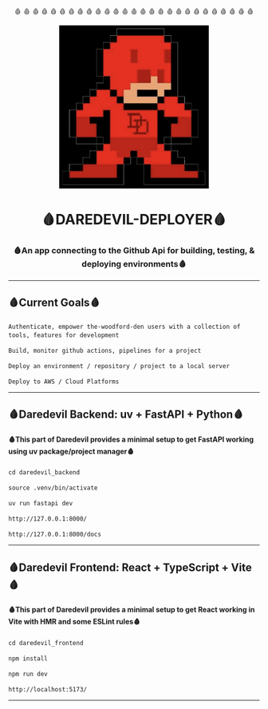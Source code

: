 <div display="flex">
  <p align="center" flex="1">🩸 🩸 🩸 🩸 🩸 🩸 🩸 🩸 🩸 🩸 🩸 🩸 🩸 🩸 🩸 🩸 🩸 🩸 🩸 🩸 🩸 🩸 🩸 🩸 🩸 🩸 🩸 </p>
</div>
<p align="center" flex="1">
  <a href="https://github.com/the-woodford-den/daredevil-deployer">
    <img src="https://raw.githubusercontent.com/the-woodford-den/daredevil-deployer/main/daredevil_frontend/src/assets/ddevil-pixel.png?raw=true" alt="Pixel Daredevil" width="300" />
  </a>
</p>

<h1 align="center">🩸DAREDEVIL-DEPLOYER🩸</h1>
<h3 align="center">🩸An app connecting to the Github Api for building, testing, & deploying environments🩸</h3>

---

<h2 align="left">🩸Current Goals🩸</h2>

<p><code>Authenticate, empower the-woodford-den users with a collection of tools, features for development</code></p>
<p><code>Build, monitor github actions, pipelines for a project</code></p>
<p><code>Deploy an environment / repository / project to a local server</code></p>
<p><code>Deploy to AWS / Cloud Platforms</code></p>


---

<h2 align="left">🩸Daredevil Backend: uv + FastAPI + Python🩸</h2>
<h4 align="left">🩸This part of Daredevil provides a minimal setup to get FastAPI working using uv package/project manager🩸</h4>

<p><code>cd daredevil_backend</code></p>
<p><code>source .venv/bin/activate</code></p>
<p><code>uv run fastapi dev</code></p>

<p><code>http://127.0.0.1:8000/</code></p>
<p><code>http://127.0.0.1:8000/docs</code></p>

---

<h2 align="left">🩸Daredevil Frontend: React + TypeScript + Vite🩸</h2>
<h4 align="left">🩸This part of Daredevil provides a minimal setup to get React working in Vite with HMR and some ESLint rules🩸</h4>

<p><code>cd daredevil_frontend</code></p>
<p><code>npm install</code></p>
<p><code>npm run dev</code></p>
<p><code>http://localhost:5173/</code></p>

---

